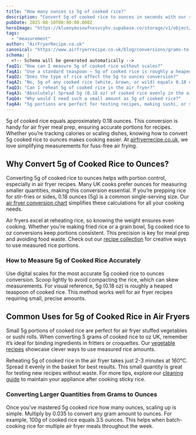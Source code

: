 ```yaml
---
title: "How many ounces is 5g of cooked rice?"
description: "Convert 5g of cooked rice to ounces in seconds with our simple guide. Perfect for air fryer meal prep and portion control."
pubDate: 2025-08-10T00:00:00.000Z
heroImage: "https://klueoymssxwfnxsvcyhv.supabase.co/storage/v1/object/public/Shmucket/how-many-ounces-is-5g-of-cooked-rice.webp"
tags:
  - "measurement"
author: "AirFryerRecipe.co.uk"
canonical: "https://www.airfryerrecipe.co.uk/blog/conversions/grams-to-ounces/how-many-ounces-is-5g-of-cooked-rice"
schema: |
  <!-- Schema will be generated automatically -->
faqQ1: "How can I measure 5g of cooked rice without scales?"
faqA1: "Use a standard teaspoon – 5g of cooked rice is roughly a heaped teaspoon. Fluff the rice lightly before measuring to avoid compaction. For more accuracy, consider investing in affordable digital kitchen scales."
faqQ2: "Does the type of rice affect the 5g to ounces conversion?"
faqA2: "No, 5g of any cooked rice (white, brown, or wild) equals 0.18 ounces. However, brown rice may appear slightly more voluminous due to its less sticky texture. Always measure by weight for precision in air fryer recipes."
faqQ3: "Can I reheat 5g of cooked rice in the air fryer?"
faqA3: "Absolutely! Spread 5g (0.18 oz) of cooked rice evenly in the air fryer basket. Heat at 160°C for 2-3 minutes, shaking halfway. This small portion reheats quickly without drying out."
faqQ4: "Why would I need such a small amount as 5g of cooked rice?"
faqA4: "5g portions are perfect for testing recipes, making sushi, or stuffing vegetables. It’s also useful for calorie-controlled meals or creating textured coatings in air fryer dishes. Small amounts help prevent food waste when experimenting."
---
```

<p>5g of cooked rice equals approximately 0.18 ounces. This conversion is handy for air fryer meal prep, ensuring accurate portions for recipes. Whether you’re tracking calories or scaling dishes, knowing how to convert 5g cooked rice to ounces makes cooking easier. At <a href=https://www.airfryerrecipe.co.uk>airfryerrecipe.co.uk</a>, we love simplifying measurements for fuss-free air frying.</p>  

<h2>Why Convert 5g of Cooked Rice to Ounces?</h2>  
<p>Converting 5g of cooked rice to ounces helps with portion control, especially in air fryer recipes. Many UK cooks prefer ounces for measuring smaller quantities, making this conversion essential. If you’re prepping rice for stir-fries or sides, 0.18 ounces (5g) is a common single-serving size. Our <a href=https://www.airfryerrecipe.co.uk/air-fryer-conversion-chart>air fryer conversion chart</a> simplifies these calculations for all your cooking needs.</p>  

<p>Air fryers excel at reheating rice, so knowing the weight ensures even cooking. Whether you’re making fried rice or a grain bowl, 5g cooked rice to oz conversions keep portions consistent. This precision is key for meal prep and avoiding food waste. Check out our <a href=https://www.airfryerrecipe.co.uk/recipes>recipe collection</a> for creative ways to use measured rice portions.</p>  

<h3>How to Measure 5g of Cooked Rice Accurately</h3>  
<p>Use digital scales for the most accurate 5g cooked rice to ounces conversion. Scoop lightly to avoid compacting the rice, which can skew measurements. For visual reference, 5g (0.18 oz) is roughly a heaped teaspoon of cooked rice. This method works well for air fryer recipes requiring small, precise amounts.</p>  

<h2>Common Uses for 5g of Cooked Rice in Air Fryers</h2>  
<p>Small 5g portions of cooked rice are perfect for air fryer stuffed vegetables or sushi rolls. When converting 5 grams of cooked rice to oz UK, remember it’s ideal for binding ingredients in fritters or croquettes. Our <a href=https://www.airfryerrecipe.co.uk/recipe-category/vegetables>vegetable recipes</a> showcase clever ways to use measured rice amounts.</p>  

<p>Reheating 5g of cooked rice in the air fryer takes just 2-3 minutes at 160°C. Spread it evenly in the basket for best results. This small quantity is great for testing new recipes without waste. For more tips, explore our <a href=https://www.airfryerrecipe.co.uk/air-fryer-cleaner>cleaning guide</a> to maintain your appliance after cooking sticky rice.</p>  

<h3>Converting Larger Quantities from Grams to Ounces</h3>  
<p>Once you’ve mastered 5g cooked rice how many ounces, scaling up is simple. Multiply by 0.035 to convert any gram amount to ounces. For example, 100g of cooked rice equals 3.5 ounces. This helps when batch-cooking rice for multiple air fryer meals throughout the week.</p>
